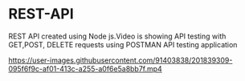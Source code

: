 # REST-API
REST API created using Node js.Video is showing API testing with GET,POST, DELETE requests using POSTMAN API testing application

https://user-images.githubusercontent.com/91403838/201839309-095f6f9c-af01-413c-a255-a0f6e5a8bb7f.mp4

